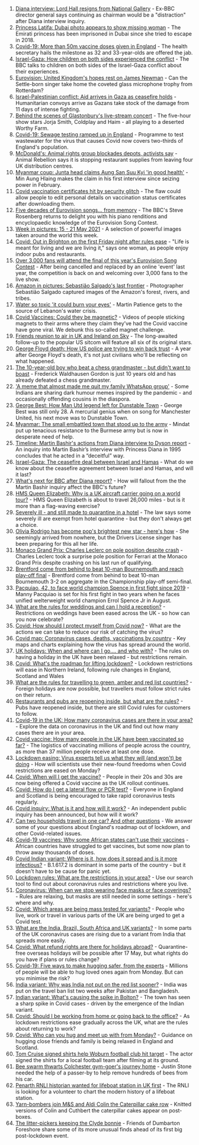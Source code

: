 1. [Diana interview: Lord Hall resigns from National Gallery](https://www.bbc.co.uk/news/uk-57212959) - Ex-BBC director general says continuing as chairman would be a "distraction" after Diana interview inquiry.
2. [Princess Latifa: Dubai photo appears to show missing woman](https://www.bbc.co.uk/news/world-middle-east-57204775) - The Emirati princess has been imprisoned in Dubai since she tried to escape in 2018.
3. [Covid-19: More than 50m vaccine doses given in England](https://www.bbc.co.uk/news/uk-57212470) - The health secretary hails the milestone as 32 and 33-year-olds are offered the jab.
4. [Israel-Gaza: How children on both sides experienced the conflict](https://www.bbc.co.uk/news/world-middle-east-57203350) - The BBC talks to children on both sides of the Israel-Gaza conflict about their experiences.
5. [Eurovision: United Kingdom's hopes rest on James Newman](https://www.bbc.co.uk/news/entertainment-arts-57198762) - Can the Settle-born singer take home the coveted glass microphone trophy from Rotterdam?
6. [Israel-Palestinian conflict: Aid arrives in Gaza as ceasefire holds](https://www.bbc.co.uk/news/world-middle-east-57208911) - Humanitarian convoys arrive as Gazans take stock of the damage from 11 days of intense fighting.
7. [Behind the scenes of Glastonbury's live-stream concert](https://www.bbc.co.uk/news/entertainment-arts-57204585) - The five-hour show stars Jorja Smith, Coldplay and Haim - all playing to a deserted Worthy Farm.
8. [Covid-19: Sewage testing ramped up in England](https://www.bbc.co.uk/news/science-environment-57205126) - Programme to test wastewater for the virus that causes Covid now covers two-thirds of England's population.
9. [McDonald's: Animal rights group blockades depots, activists say](https://www.bbc.co.uk/news/uk-57210428) - Animal Rebellion says it is stopping restaurant supplies from leaving four UK distribution centres.
10. [Myanmar coup: Junta head claims Aung San Suu Kyi 'in good health'](https://www.bbc.co.uk/news/world-asia-57212534) - Min Aung Hlaing makes the claim in his first interview since seizing power in February.
11. [Covid vaccination certificates hit by security glitch](https://www.bbc.co.uk/news/uk-scotland-57208607) - The flaw could allow people to edit personal details on vaccination status certificates after downloading them.
12. [Five decades of Eurovision songs... from memory](https://www.bbc.co.uk/news/world-middle-east-57206431) - The BBC's Steve Rosenberg returns to delight you with his piano renditions and encyclopaedic knowledge of the Eurovision Song Contest.
13. [Week in pictures: 15 - 21 May 2021](https://www.bbc.co.uk/news/in-pictures-57173186) - A selection of powerful images taken around the world this week.
14. [Covid: Out in Brighton on the first Friday night after rules ease](https://www.bbc.co.uk/news/business-57209445) - "Life is meant for living and we are living it," says one woman, as people enjoy indoor pubs and restaurants.
15. [Over 3,000 fans will attend the final of this year's Eurovision Song Contest](https://www.bbc.co.uk/news/entertainment-arts-57203121) - After being cancelled and replaced by an online 'event' last year, the competition is back on and welcoming over 3,000 fans to the live show.
16. [Amazon in pictures: Sebastião Salgado's last frontier](https://www.bbc.co.uk/news/in-pictures-57162597) - Photographer Sebastião Salgado captured images of the Amazon's forest, rivers, and tribes.
17. [Water so toxic 'it could burn your eyes'](https://www.bbc.co.uk/news/world-middle-east-57203120) - Martin Patience gets to the source of Lebanon's water crisis.
18. [Covid Vaccines: Could they be magnetic?](https://www.bbc.co.uk/news/57207134) - Videos of people sticking magnets to their arms where they claim they’ve had the Covid vaccine have gone viral. We debunk this so-called magnet challenge.
19. [Friends reunion to air in UK and Ireland on Sky](https://www.bbc.co.uk/news/entertainment-arts-57206349) - The long-awaited follow-up to the popular US sitcom will feature all six of its original stars.
20. [George Floyd death: How US police are trying to win back trust](https://www.bbc.co.uk/news/world-us-canada-57205015) - A year after George Floyd's death, it's not just civilians who'll be reflecting on what happened.
21. [The 10-year-old boy who beat a chess grandmaster - but didn't want to boast](https://www.bbc.co.uk/news/uk-scotland-edinburgh-east-fife-57187522) - Frederick Waldhausen Gordon is just 10 years old and has already defeated a chess grandmaster.
22. ['A meme that almost made me quit my family WhatsApp group'](https://www.bbc.co.uk/news/stories-57165541) - Some Indians are sharing dark humour memes inspired by the pandemic - and occasionally offending cousins in the diaspora.
23. [George Best: How Man Utd legend left for Dunstable Town](https://www.bbc.co.uk/sport/football/57087331) - George Best was still only 28. A mercurial genius when on song for Manchester United, his next move was to Dunstable Town.
24. [Myanmar: The small embattled town that stood up to the army](https://www.bbc.co.uk/news/world-asia-57197081) - Mindat put up tenacious resistance to the Burmese army but is now in desperate need of help.
25. [Timeline: Martin Bashir's actions from Diana interview to Dyson report](https://www.bbc.co.uk/news/explainers-57206500) - An inquiry into Martin Bashir’s interview with Princess Diana in 1995 concludes that he acted in a “deceitful” way.
26. [Israel-Gaza: The ceasefire deal between Israel and Hamas](https://www.bbc.co.uk/news/57200843) - What do we know about the ceasefire agreement between Israel and Hamas, and will it last?
27. [What's next for BBC after Diana report?](https://www.bbc.co.uk/news/uk-57202578) - How will fallout from the the Martin Bashir inquiry affect the BBC's future?
28. [HMS Queen Elizabeth: Why is a UK aircraft carrier going on a world tour?](https://www.bbc.co.uk/news/uk-57195317) - HMS Queen Elizabeth is about to travel 26,000 miles - but is it more than a flag-waving exercise?
29. [Severely ill - and still made to quarantine in a hotel](https://www.bbc.co.uk/news/stories-57162187) - The law says some severely ill are exempt from hotel quarantine - but they don't always get a choice.
30. [Olivia Rodrigo has become pop's brightest new star - here's how](https://www.bbc.co.uk/news/entertainment-arts-57174471) - She seemingly arrived from nowhere, but the Drivers License singer has been preparing for this all her life.
31. [Monaco Grand Prix: Charles Leclerc on pole position despite crash](https://www.bbc.co.uk/sport/formula1/57212855) - Charles Leclerc took a surprise pole position for Ferrari at the Monaco Grand Prix despite crashing on his last run of qualifying.
32. [Brentford come from behind to beat 10-man Bournemouth and reach play-off final](https://www.bbc.co.uk/sport/football/57125183) - Brentford come from behind to beat 10-man Bournemouth 3-2 on aggregate in the Championship play-off semi-final.
33. [Pacquiao, 42, to face world champion Spence in first fight since 2019](https://www.bbc.co.uk/sport/boxing/57211345) - Manny Pacquiao is set for his first fight in two years when he faces unified welterweight world champion Errol Spence Jr in August.
34. [What are the rules for weddings and can I hold a reception?](https://www.bbc.co.uk/news/explainers-52811509) - Restrictions on weddings have been eased across the UK - so how can you now celebrate?
35. [Covid: How should I protect myself from Covid now?](https://www.bbc.co.uk/news/health-57087517) - What are the actions we can take to reduce our risk of catching the virus?
36. [Covid map: Coronavirus cases, deaths, vaccinations by country](https://www.bbc.co.uk/news/world-51235105) - Key maps and charts explaining how the virus has spread around the world.
37. [UK holidays: When and where can I go.... and who with?](https://www.bbc.co.uk/news/explainers-52646738) - The rules on having a holiday in the UK have been relaxed - but restrictions remain.
38. [Covid: What's the roadmap for lifting lockdown?](https://www.bbc.co.uk/news/explainers-52530518) - Lockdown restrictions will ease in Northern Ireland, following rule changes in England, Scotland and Wales
39. [What are the rules for travelling to green, amber and red list countries?](https://www.bbc.co.uk/news/explainers-52544307) - Foreign holidays are now possible, but travellers must follow strict rules on their return.
40. [Restaurants and pubs are reopening inside, but what are the rules?](https://www.bbc.co.uk/news/business-52977388) - Pubs have reopened inside, but there are still Covid rules for customers to follow.
41. [Covid-19 in the UK: How many coronavirus cases are there in your area?](https://www.bbc.co.uk/news/uk-51768274) - Explore the data on coronavirus in the UK and find out how many cases there are in your area.
42. [Covid vaccine: How many people in the UK have been vaccinated so far?](https://www.bbc.co.uk/news/health-55274833) - The logistics of vaccinating millions of people across the country, as more than 37 million people receive at least one dose.
43. [Lockdown easing: Virus experts tell us what they will (and won't) be doing](https://www.bbc.co.uk/news/uk-57069293) - How will scientists use their new-found freedoms when Covid restrictions are eased on Monday?
44. [Covid: When will I get the vaccine?](https://www.bbc.co.uk/news/health-55045639) - People in their 20s and 30s are now being offered a Covid vaccine as the UK rollout continues.
45. [Covid: How do I get a lateral flow or PCR test?](https://www.bbc.co.uk/news/health-51943612) - Everyone in England and Scotland is being encouraged to take rapid coronavirus tests regularly.
46. [Covid inquiry: What is it and how will it work?](https://www.bbc.co.uk/news/explainers-57085964) - An independent public inquiry has been announced, but how will it work?
47. [Can two households travel in one car? And other questions](https://www.bbc.co.uk/news/world-asia-china-51176409) - We answer some of your questions about England's roadmap out of lockdown, and other Covid-related issues.
48. [Covid-19 vaccines: Why some African states can't use their vaccines](https://www.bbc.co.uk/news/56940657) - African countries have struggled to get vaccines, but some now plan to throw away thousands of doses.
49. [Covid Indian variant: Where is it, how does it spread and is it more infectious?](https://www.bbc.co.uk/news/health-57157496) - B.1.617.2 is dominant in some parts of the country - but it doesn't have to be cause for panic yet.
50. [Lockdown rules: What are the restrictions in your area?](https://www.bbc.co.uk/news/uk-54373904) - Use our search tool to find out about coronavirus rules and restrictions where you live.
51. [Coronavirus: When can we stop wearing face masks or face coverings?](https://www.bbc.co.uk/news/health-51205344) - Rules are relaxing, but masks are still needed in some settings - here's where and why.
52. [Covid: Which areas are being mass tested for variants?](https://www.bbc.co.uk/news/explainers-54872039) - People who live, work or travel in various parts of the UK are being urged to get a Covid test.
53. [What are the India, Brazil, South Africa and UK variants?](https://www.bbc.co.uk/news/health-55659820) - In some parts of the UK coronavirus cases are rising due to a variant from India that spreads more easily.
54. [Covid: What refund rights are there for holidays abroad?](https://www.bbc.co.uk/news/business-51615412) - Quarantine-free overseas holidays will be possible after 17 May, but what rights do you have if plans or rules change?
55. [Covid-19: Five ways to make hugging safer, from the experts](https://www.bbc.co.uk/news/uk-57083571) - Millions of people will be able to hug loved ones again from Monday. But can you minimise the risk?
56. [India variant: Why was India not put on the red list sooner?](https://www.bbc.co.uk/news/56801288) - India was put on the travel ban list two weeks after Pakistan and Bangladesh.
57. [Indian variant: What's causing the spike in Bolton?](https://www.bbc.co.uk/news/health-57094274) - The town has seen a sharp spike in Covid cases - driven by the emergence of the Indian variant.
58. [Covid: Should I be working from home or going back to the office?](https://www.bbc.co.uk/news/business-52567567) - As lockdown restrictions ease gradually across the UK, what are the rules about returning to work?
59. [Covid: Who can you hug and meet up with from Monday?](https://www.bbc.co.uk/news/uk-51506729) - Guidance on hugging close friends and family is being relaxed in England and Scotland.
60. [Tom Cruise signed shirts help Woburn football club hit target](https://www.bbc.co.uk/news/uk-england-beds-bucks-herts-57178686) - The actor signed the shirts for a local football team after filming at its ground.
61. [Bee swarm thwarts Colchester gym-goer's journey home](https://www.bbc.co.uk/news/uk-england-essex-57148609) - Justin Stone needed the help of a passer-by to help remove hundreds of bees from his car.
62. [Penarth RNLI historian wanted for lifeboat station in UK first](https://www.bbc.co.uk/news/uk-wales-57058715) - The RNLI is looking for a volunteer to chart the modern history of a lifeboat station.
63. [Yarn-bombers join M&S and Aldi Colin the Caterpillar cake row](https://www.bbc.co.uk/news/uk-england-essex-57142230) - Knitted versions of Colin and Cuthbert the caterpillar cakes appear on post-boxes.
64. [The litter-pickers keeping the Clyde bonnie](https://www.bbc.co.uk/news/uk-scotland-glasgow-west-57170600) - Friends of Dumbarton Foreshore share some of its more unusual finds ahead of its first big post-lockdown event.
